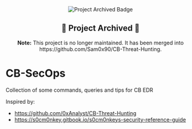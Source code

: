 <div align="center">
  <img src="https://img.shields.io/badge/Project-Archived-red" alt="Project Archived Badge" />
  <h2>🚨 Project Archived 🚨</h2>
  <p>
    <strong>Note:</strong> This project is no longer maintained. It has been merged into https://github.com/Sam0x90/CB-Threat-Hunting.
  </p>
</div>

# CB-SecOps

Collection of some commands, queries and tips for CB EDR

Inspired by:
- https://github.com/0xAnalyst/CB-Threat-Hunting
- https://s0cm0nkey.gitbook.io/s0cm0nkeys-security-reference-guide
